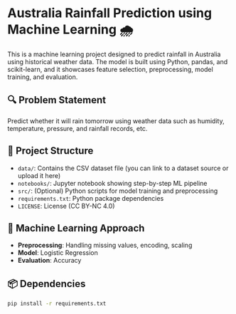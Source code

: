 # Australia Rainfall Prediction using Machine Learning 🌧️

This is a machine learning project designed to predict rainfall in Australia using historical weather data. The model is built using Python, pandas, and scikit-learn, and it showcases feature selection, preprocessing, model training, and evaluation.

## 🔍 Problem Statement

Predict whether it will rain tomorrow using weather data such as humidity, temperature, pressure, and rainfall records, etc.

## 📁 Project Structure

- `data/`: Contains the CSV dataset file (you can link to a dataset source or upload it here)
- `notebooks/`: Jupyter notebook showing step-by-step ML pipeline
- `src/`: (Optional) Python scripts for model training and preprocessing
- `requirements.txt`: Python package dependencies
- `LICENSE`: License (CC BY-NC 4.0)
  
## 🧠 Machine Learning Approach

- **Preprocessing**: Handling missing values, encoding, scaling
- **Model**: Logistic Regression
- **Evaluation**: Accuracy

## 📦 Dependencies

```bash
pip install -r requirements.txt
